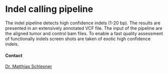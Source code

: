 # Indel calling pipeline
The indel pipeline detects high confidence indels (1-20 bp). The results are presented in an extensively annotated VCF file. The input of the pipeline are the aligned tumor and control bam files. To enable a fast quality assessment of functionally indels screen shots are taken of exotic high confidence indels.
#### Contact
[Dr. Matthias Schlesner](http://congo.embl.de/hd-hub/dr-matthias-schlesner/)
